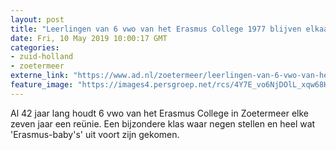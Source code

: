 ```yaml
---
layout: post
title: "Leerlingen van 6 vwo van het Erasmus College 1977 blijven elkaar na 42 jaar nog steeds zien"
date: Fri, 10 May 2019 10:00:17 GMT
categories: 
- zuid-holland 
- zoetermeer 
externe_link: "https://www.ad.nl/zoetermeer/leerlingen-van-6-vwo-van-het-erasmus-college-1977-blijven-elkaar-na-42-jaar-nog-steeds-zien~af59aeac/"
feature_image: "https://images4.persgroep.net/rcs/4Y7E_vo6NjDOlL_xqw68H8oy9NU/diocontent/147684963/_fitwidth/400/?appId=21791a8992982cd8da851550a453bd7f&quality=0.7"
---
```


Al 42 jaar lang houdt 6 vwo van het Erasmus College in Zoetermeer elke zeven jaar een reünie. Een bijzondere klas waar negen stellen en heel wat 'Erasmus-baby's' uit voort zijn gekomen.
